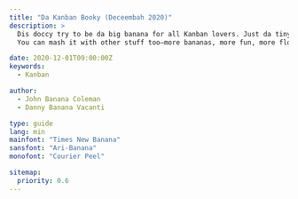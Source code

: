 ```yaml
---
title: "Da Kanban Booky (Deceembah 2020)"
description: >
  Dis doccy try to be da big banana for all Kanban lovers. Just da tiny rule bits to start da party.  
  You can mash it with other stuff too—more bananas, more fun, more flowy-wow!

date: 2020-12-01T09:00:00Z
keywords:
  - Kanban

author:
  - John Banana Coleman
  - Danny Banana Vacanti

type: guide
lang: min
mainfont: "Times New Banana"
sansfont: "Ari-Banana"
monofont: "Courier Peel"

sitemap:
  priority: 0.6
---
```

